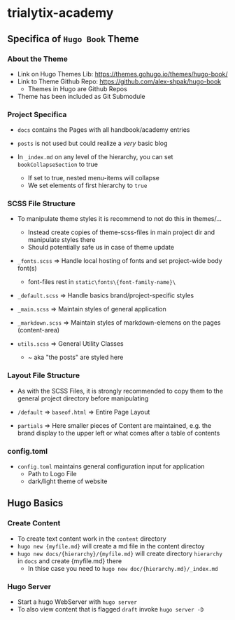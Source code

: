 # trialytix-academy

## Specifica of `Hugo Book` Theme

### About the Theme

- Link on Hugo Themes Lib: <https://themes.gohugo.io/themes/hugo-book/>
- Link to Theme Github Repo: <https://github.com/alex-shpak/hugo-book>
  - Themes in Hugo are Github Repos
- Theme has been included as Git Submodule

### Project Specifica

- `docs` contains the Pages with all handbook/academy entries
- `posts` is not used but could realize a _very_ basic blog

- In `_index.md` on any level of the hierarchy, you can set `bookCollapseSection` to true
  - If set to true, nested menu-items will collapse
  - We set elements of first hierarchy to `true`

### SCSS File Structure

- To manipulate theme styles it is recommend to not do this in themes/...
  - Instead create copies of theme-scss-files in main project dir and manipulate styles there
  - Should potentially safe us in case of theme update

- `_fonts.scss` => Handle local hosting of fonts and set project-wide body font(s)
  - font-files rest in `static\fonts\{font-family-name}\`
- `_default.scss` => Handle basics brand/project-specific styles
- `_main.scss` => Maintain styles of general application
- `_markdown.scss` => Maintain styles of markdown-elemens on the pages (content-area)
- `utils.scss` => General Utility Classes
  - ~ aka "the posts" are styled here

### Layout File Structure

- As with the SCSS Files, it is strongly recommended to copy them to the general project directory before manipulating

- `/default` => `baseof.html` => Entire Page Layout
- `partials` => Here smaller pieces of Content are maintained, e.g. the brand display to the upper left or what comes after a table of contents

### config.toml

- `config.toml` maintains general configuration input for application
  - Path to Logo File
  - dark/light theme of website

## Hugo Basics

### Create Content

- To create text content work in the `content` directory
- `hugo new {myfile.md}` will create a md file in the content directoy
- `hugo new docs/{hierarchy}/{myfile.md}` will create directory `hierarchy` in `docs` and create {myfile.md} there
  - In thise case you need to `hugo new doc/{hierarchy.md}/_index.md` 

### Hugo Server

- Start a hugo WebServer with `hugo server`
- To also view content that is flagged `draft` invoke `hugo server -D`
